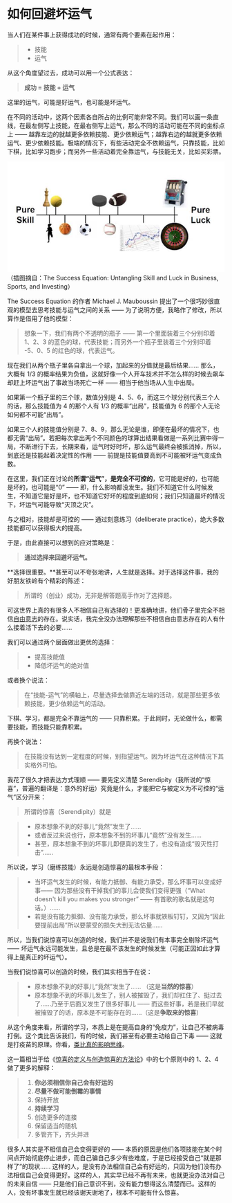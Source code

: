 # 如何回避坏运气
 
 当人们在某件事上获得成功的时候，通常有两个要素在起作用：
 
 > - 技能
 > - 运气
 
 从这个角度望过去，成功可以用一个公式表达：
 
 > **成功 = 技能 + 运气**
 
 这里的运气，可能是好运气，也可能是坏运气。
 
 在不同的活动中，这两个因素各自所占的比例可能非常不同。我们可以画一条直线，在最左侧写上技能，在最右侧写上运气，那么不同的活动可能在不同的坐标点上 —— 越靠左边的就越更多依赖技能、更少依赖运气；越靠右边的越就更多依赖运气、更少依赖技能。极端的情况下，有些活动完全不依赖运气，只靠技能，比如下棋，比如学习跑步；而另外一些活动着完全靠运气，与技能无关，比如买彩票。
 
 ![](images/skill-luck-continuum.jpg)
 （插图摘自：The Success Equation: Untangling Skill and Luck in Business, Sports, and Investing）
 
 The Success Equation 的作者 Michael J. Mauboussin 提出了一个很巧妙很直观的模型去思考技能与运气之间的关系 —— 为了说明方便，我略作了修改，所以算作是借用了他的模型：
 
 > 想象一下，我们有两个不透明的瓶子 —— 第一个里面装着三个分别印着 1、2、3 的蓝色的球，代表技能；而另外一个瓶子里装着三个分别印着 -5、0、5 的红色的球，代表运气。
 
 现在我们从两个瓶子里各自拿出一个球，加起来的分值就是最后结果…… 那么，大概有 1/3 的概率结果为负值，这就好像一个人开车技术并不怎么样的时候去飙车却赶上坏运气出了事故当场死亡一样 —— 相当于他当场从人生中出局。
 
 如果第一个瓶子里的三个球，数值分别是 4、5、6，而这三个球分别代表三个人的话，那么技能值为 4 的那个人有 1/3 的概率“出局”，技能值为 6 的那个人无论如何都不可能“出局”。
 
 如果三个人的技能值分别是 7、8、9，那么无论是谁，即便在最坏的情况下，也都无需“出局”。若把每次拿出两个不同颜色的球算出结果看做是一系列比赛中得一局，不断进行下去，长期来看，运气时好时坏，那么运气最终会被抵消掉，所以，到底还是技能起着决定性的作用 —— 前提是技能值要高到不可能被坏运气变成负数。
 
 在这里，我们正在讨论的**所谓“运气”，是完全不可控的**，它可能是好的，也可能是坏的，也可能是“0” —— 即，什么影响都没发生。我们不知道它什么时候发生，不知道它是好是坏，也不知道它好坏的程度到底如何；我们只知道最坏的情况下，坏运气可能导致“灭顶之灾”。
 
 与之相对，技能却是可控的 —— 通过刻意练习（deliberate practice），绝大多数技能都可以获得极大的提高。
 
 于是，由此直接可以想到的应对策略是：
 
 > **通过选择来回避坏运气。**
 
 **选择很重要。**甚至可以不夸张地讲，人生就是选择。对于选择这件事，我的好朋友铁岭有个精彩的陈述：
 
 > 所谓的（创业）成功，无非是解答题高手作对了选择题。
 
 可这世界上真的有很多人不相信自己有选择的！更准确地讲，他们骨子里完全不相信[自由意志](B05.md)的存在。说实话，我完全没办法理解那些不相信自由意志存在的人有什么接着活下去的必要……
 
 我们可以通过两个层面做出更优的选择：
 
 > - 提高技能值
 > - 降低坏运气的绝对值
 
 或者换个说法：
 
 > 在“技能-运气”的横轴上，尽量选择去做靠近左端的活动，就是那些更多依赖技能，更少依赖运气的活动。
 
 下棋、学习，都是完全不靠运气的 —— 只靠积累。于此同时，无论做什么，都需要技能，而技能只能靠积累。
 
 再换个说法：
 
 > 在技能没有达到一定程度的时候，别指望运气。因为坏运气在这种情况下其实格外可怕。
 
 我花了很久才把表达方式理顺 —— 要先定义清楚 Serendipity（我所说的“惊喜”，普遍的翻译是：意外的好运）究竟是什么，才能把它与被定义为不可控的“运气”区分开来：
 
 > 所谓的惊喜（Serendipity）就是
 
 > - 原本想象不到的好事儿“竟然”发生了…… 
 > - 或者反过来说也行，原本想象不到的坏事儿“竟然”没有发生……
 > - 甚至，原本想象不到的坏事儿即便真的发生了，也没有造成“毁灭性打击”……
 
 所以说，学习（磨练技能）永远是创造惊喜的最根本手段：
 
 > - 当坏运气发生的时候，有能力抵御、有能力承受，那么坏事可以变成好事—— 因为那些没有干掉我们的事儿会使我们变得更强（“What doesn't kill you makes you stronger” —— 有首歌的歌名就是这句话。）……
 > - 若是没有能力抵御、没有能力承受，那么坏事就铁板钉钉，又因为“因此要提前出局”所以要蒙受的损失大到无法估量……
 
 所以，当我们说惊喜可以创造的时候，我们并不是说我们有本事完全剔除坏运气 —— 坏运气永远可能发生，且总是在最不该发生的时候发生（可能正因如此才算得上是真正的坏运气）。
 
 当我们说惊喜可以创造的时候，我们其实相当于在说：
 
 > - 原本想象不到的好事儿“竟然”发生了…… （这是**当然的惊喜**）
 > - 原本想象不到的坏事儿发生了，别人被摧毁了，我们却扛住了、挺过去了……乃至于后面又发生了很多好事儿 —— 而这些好事，若是我们早就被摧毁了的话，原本是不可能存在的……（这是**争取来的惊喜**）
 
 从这个角度来看，所谓的学习，本质上是在提高自身的“免疫力”，让自己不被病毒打倒。这个类比告诉我们，有的时候，我们甚至有必要主动给自己下毒 —— 这就是打疫苗的原理。你看，[类比真的影响思维](A09.md)。
 
 这一篇相当于给《[惊喜的定义与创造惊喜的方法论](A18.md)》中的七个原则中的 1、2、4 做了更多的解释：
 
 > 1. **你必须相信你自己会有好运的**
 > 1. **尽量不做可能倒霉的事情**
 > 1. 保持开放
 > 1. **持续学习**
 > 1. 创造更多的连接
 > 1. 保留适当的随机
 > 1. 多管齐下，齐头并进
 
 很多人其实是不相信自己会变得更好的 —— 本质的原因是他们各项技能在某个时间点开始彻底停止进步，而自己骗自己多少有些难度，于是已经接受自己“就是那样了”的现状…… 这样的人，是没有办法相信自己会有好运的，只因为他们没有办法相信自己会变得更好。这样的人，其实早已经不再有未来，也就更没办法对自己的未来自信 —— 只是他们自己意识不到，没有能力想得这么清楚而已。这样的人，没有坏事发生就已经该谢天谢地了，根本不可能有什么惊喜。